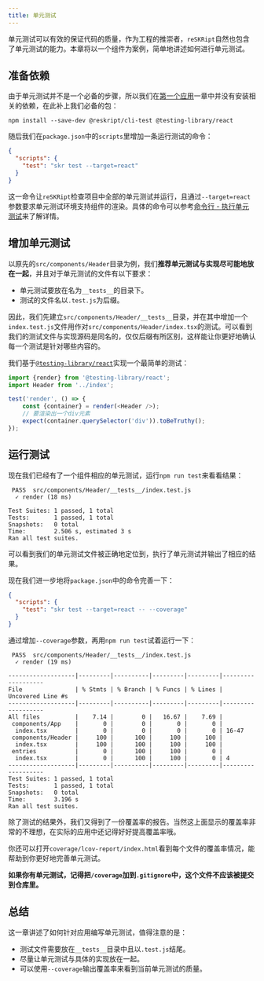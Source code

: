 ```yaml
---
title: 单元测试
---
```


单元测试可以有效的保证代码的质量，作为工程的推崇者，`reSKRipt`自然也包含了单元测试的能力。本章将以一个组件为案例，简单地讲述如何进行单元测试。

## 准备依赖

由于单元测试并不是一个必备的步骤，所以我们在[第一个应用](./quick-start)一章中并没有安装相关的依赖，在此补上我们必备的包：

```shell
npm install --save-dev @reskript/cli-test @testing-library/react
```

随后我们在`package.json`中的`scripts`里增加一条运行测试的命令：

```json
{
  "scripts": {
    "test": "skr test --target=react"
  }
}
```

这一命令让`reSKRipt`检查项目中全部的单元测试并运行，且通过`--target=react`参数要求单元测试环境支持组件的渲染。具体的命令可以参考[命令行 - 执行单元测试](../cli/test)来了解详情。

## 增加单元测试

以原先的`src/components/Header`目录为例，我们**推荐单元测试与实现尽可能地放在一起**，并且对于单元测试的文件有以下要求：

- 单元测试要放在名为`__tests__`的目录下。
- 测试的文件名以`.test.js`为后缀。

因此，我们先建立`src/components/Header/__tests__`目录，并在其中增加一个`index.test.js`文件用作对`src/components/Header/index.tsx`的测试。可以看到我们的测试文件与实现源码是同名的，仅仅后缀有所区别，这样能让你更好地确认每一个测试是针对哪些内容的。

我们基于[`@testing-library/react`](https://testing-library.com/docs/react-testing-library/example-intro)实现一个最简单的测试：

```js
import {render} from '@testing-library/react';
import Header from '../index';

test('render', () => {
    const {container} = render(<Header />);
    // 要渲染出一个div元素
    expect(container.querySelector('div')).toBeTruthy();
});
```

## 运行测试

现在我们已经有了一个组件相应的单元测试，运行`npm run test`来看看结果：

```
 PASS  src/components/Header/__tests__/index.test.js
  ✓ render (18 ms)

Test Suites: 1 passed, 1 total
Tests:       1 passed, 1 total
Snapshots:   0 total
Time:        2.506 s, estimated 3 s
Ran all test suites.
```

可以看到我们的单元测试文件被正确地定位到，执行了单元测试并输出了相应的结果。

现在我们进一步地将`package.json`中的命令完善一下：

```json
{
  "scripts": {
    "test": "skr test --target=react -- --coverage"
  }
}
```

通过增加`--coverage`参数，再用`npm run test`试着运行一下：

```
 PASS  src/components/Header/__tests__/index.test.js
  ✓ render (19 ms)

-------------------|---------|----------|---------|---------|-------------------
File               | % Stmts | % Branch | % Funcs | % Lines | Uncovered Line #s
-------------------|---------|----------|---------|---------|-------------------
All files          |    7.14 |        0 |   16.67 |    7.69 |
 components/App    |       0 |        0 |       0 |       0 |
  index.tsx        |       0 |        0 |       0 |       0 | 16-47
 components/Header |     100 |      100 |     100 |     100 |
  index.tsx        |     100 |      100 |     100 |     100 |
 entries           |       0 |      100 |     100 |       0 |
  index.tsx        |       0 |      100 |     100 |       0 | 4
-------------------|---------|----------|---------|---------|-------------------
Test Suites: 1 passed, 1 total
Tests:       1 passed, 1 total
Snapshots:   0 total
Time:        3.196 s
Ran all test suites.
```

除了测试的结果外，我们又得到了一份覆盖率的报告。当然这上面显示的覆盖率非常的不理想，在实际的应用中还记得好好提高覆盖率哦。

你还可以打开`coverage/lcov-report/index.html`看到每个文件的覆盖率情况，能帮助到你更好地完善单元测试。

**如果你有单元测试，记得把`/coverage`加到`.gitignore`中，这个文件不应该被提交到仓库里。**

## 总结

这一章讲述了如何针对应用编写单元测试，值得注意的是：

- 测试文件需要放在`__tests__`目录中且以`.test.js`结尾。
- 尽量让单元测试与具体的实现放在一起。
- 可以使用`--coverage`输出覆盖率来看到当前单元测试的质量。
